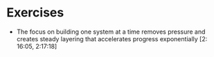 # Exercises

- The focus on building one system at a time removes pressure and creates steady layering that accelerates progress exponentially [2: 16:05, 2:17:18]
